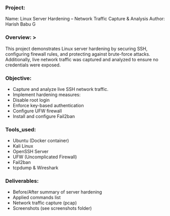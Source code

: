 ### Project:
  
 Name: Linux Server Hardening – Network Traffic Capture & Analysis
 Author: Harish Babu G

### Overview: >
   This project demonstrates Linux server hardening by securing SSH, configuring
   firewall rules, and protecting against brute-force attacks. Additionally, live
   network traffic was captured and analyzed to ensure no credentials were exposed.

### Objective:
   - Capture and analyze live SSH network traffic.
   - Implement hardening measures:
   - Disable root login
   - Enforce key-based authentication
   - Configure UFW firewall
   - Install and configure Fail2ban

### Tools_used:
  - Ubuntu (Docker container)
  - Kali Linux
  - OpenSSH Server
  - UFW (Uncomplicated Firewall)
  - Fail2ban
  - tcpdump & Wireshark

### Deliverables:
  - Before/After summary of server hardening
  - Applied commands list
  - Network traffic capture (pcap)
  - Screenshots (see screenshots folder)

